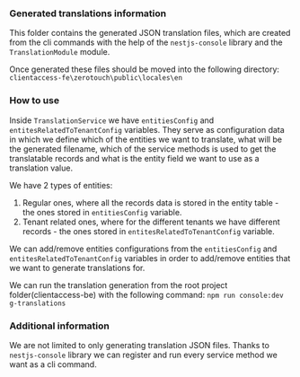 ### Generated translations information

This folder contains the generated JSON translation files, which are created from the cli commands with the help of the `nestjs-console` library and the `TranslationModule` module.

Once generated these files should be moved into the following directory:
`clientaccess-fe\zerotouch\public\locales\en`

### How to use

Inside `TranslationService` we have `entitiesConfig` and `entitesRelatedToTenantConfig` variables. They serve as configuration data
in which we define which of the entities we want to translate, what will be the generated filename, which of the service methods is used to
get the translatable records and what is the entity field we want to use as a translation value.

We have 2 types of entities:

1. Regular ones, where all the records data is stored in the entity table - the ones stored in `entitiesConfig` variable.
2. Tenant related ones, where for the different tenants we have different records - the ones stored in `entitesRelatedToTenantConfig` variable.

We can add/remove entities configurations from the `entitiesConfig` and `entitesRelatedToTenantConfig` variables in
order to add/remove entities that we want to generate translations for.

We can run the translation generation from the root project folder(clientaccess-be) with the following command:
`npm run console:dev g-translations`

### Additional information

We are not limited to only generating translation JSON files.
Thanks to `nestjs-console` library we can register and run every service method we want as a cli command.
